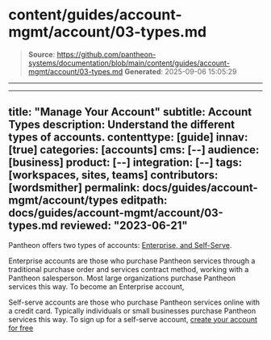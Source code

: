 # content/guides/account-mgmt/account/03-types.md

> **Source**: https://github.com/pantheon-systems/documentation/blob/main/content/guides/account-mgmt/account/03-types.md
> **Generated**: 2025-09-06 15:05:29

---

---
title: "Manage Your Account"
subtitle: Account Types
description: Understand the different types of accounts.
contenttype: [guide]
innav: [true]
categories: [accounts]
cms: [--]
audience: [business]
product: [--]
integration: [--]
tags: [workspaces, sites, teams]
contributors: [wordsmither]
permalink: docs/guides/account-mgmt/account/types
editpath: docs/guides/account-mgmt/account/03-types.md
reviewed: "2023-06-21"
---

Pantheon offers two types of accounts: [Enterprise, and Self-Serve](/guides/account-mgmt/workspace-sites-teams#enterprise-vs-self-serve-customers).

Enterprise accounts are those who purchase Pantheon services through a traditional purchase order and services contract method, working with a Pantheon salesperson. Most large organizations purchase Pantheon services this way.  To become an Enterprise account,

Self-serve accounts are those who purchase Pantheon services online with a credit card. Typically individuals or small businesses purchase Pantheon services this way.  To sign up for a self-serve account, [create your account for free](https://pantheon.io/register?docs)
